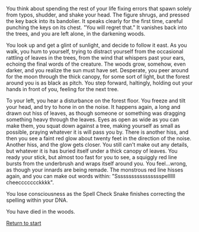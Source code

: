 You think about spending the rest of your life fixing errors that spawn solely from typos, shudder, and shake your head. The figure shrugs, and pressed the key back into its bandolier. It speaks clearly for the first time, careful punching the keys on its chest. "You will regret that." It vanishes back into the trees, and you are left alone, in the darkening woods. 

You look up and get a glint of sunlight, and decide to follow it east. As you walk, you hum to yourself, trying to distract yourself from the occasional rattling of leaves in the trees, from the wind that whispers past your ears, echoing the final words of the creature. The woods grow, somehow, even darker, and you realize the sun must have set. Desperate, you peer around for the moon through the thick canopy, for some sort of light, but the forest around you is as black as pitch. You step forward, haltingly, holding out your hands in front of you, feeling for the next tree. 

To your left, you hear a disturbance on the forest floor. You freeze and tilt your head, and try to hone in on the noise. It happens again, a long and drawn out hiss of leaves, as though someone or something was dragging something heavy through the leaves. Eyes as open as wide as you can make them, you squat down against a tree, making yourself as small as possible, praying whatever it is will pass you by. There is another hiss, and then you see a faint red glow about twenty feet in the direction of the noise. Another hiss, and the glow gets closer. You still can't make out any details, but whatever it is has buried itself under a thick canopy of leaves. You ready your stick, but almost too fast for you to see, a squiggly red line bursts from the underbrush and wraps itself around you. You feel...wrong, as though your innards are being remade. The monstrous red line hisses again, and you can make out words within: "Ssssssssssssssssspellllll cheeccccccckkkk". 

You lose consciousness as the Spell Check Snake finishes correcting the spelling within your DNA. 

You have died in the woods. 

[Return to start](https://github.com/double-virgule)
